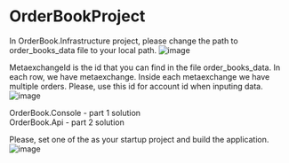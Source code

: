 # OrderBookProject
In OrderBook.Infrastructure project, please change the path to order_books_data file to your local path.
![image](https://github.com/Bubasick/OrderBookProject/assets/45142923/3786a92c-f3d8-4d5d-a6a9-5f6d6a98caa2)

MetaexchangeId is the id that you can find in the file order_books_data. In each row, we have metaexchange. Inside each metaexchange we have multiple orders.
Please, use this id for account id when inputing data.
![image](https://github.com/Bubasick/OrderBookProject/assets/45142923/048d3dc4-f2ee-44d9-8b92-67b0342e508f)

OrderBook.Console - part 1 solution\
OrderBook.Api - part 2 solution

Please, set one of the as your startup project and build the application.\
![image](https://github.com/Bubasick/OrderBookProject/assets/45142923/c1deca1d-b2f2-413d-93c6-bb3dc50cb406)
